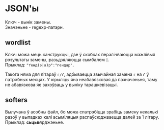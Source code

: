 # JSON'ы

Ключ - вынік замены.  
Значэньне - regexp-патэрн.

## wordlist

Ключ можа мець канструкцыі, дзе ў скобках пералічваюцца
мажлівыя рэзультаты замены, разьдзяляюцца сымбалем `|`.  
Прыклад: `"ґенд(э|а)р":"гендар"`.

Такога няма для літараў `г/ґ`, адбываецца звычайная замена `г` на `ґ`
ў патрэбных месцах.  У кірыліцы яна неабавязковая да пазначэньня,
таму не абавязкова яе захоўваць у выніку тарашкевізацыі.

## softers

Вылучана ў асобны файл, бо можа спатрэбіцца зрабіць замену некалькі разоў
у выпадках калі асыміляцыя распаўсюджваецца далей за 1 літару.  
Прыклад: <b>сьцьвя</b>рджэньне.